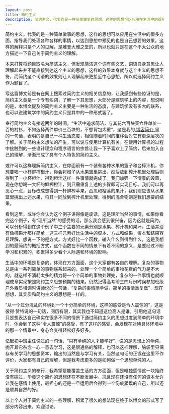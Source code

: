 ```yaml
---
layout: post
title: 简约主义
description: 简约主义，代表的是一种简单做事的思想，这样的思想可以应用在生活中的很多方面，指导我们处理各种各样的事情，以达到思想中预见的也是自己想要的效果。这样的解释只是个人的见解，是难登大雅之堂的，所以也就只是在这个不太公众的地方描述一下自己关于简约主义的理解。
---
```


简约主义，代表的是一种简单做事的思想，这样的思想可以应用在生活中的很多方面，指导我们处理各种各样的事情，以达到思想中预见的也是自己想要的效果。这样的解释只是个人的见解，是难登大雅之堂的，所以也就只是在这个不太公众的地方描述一下自己关于简约主义的理解。

本来打算将题目取名为简洁主义，但发现简洁这个词有些文艺，词语自身意思让人理解起来并不能直接到达这个主义的思想，这样的效果本身就与这个主义的思想不符，而简约这个词语的效果则让人理解起来更接近中心思想，所以就选择简约主义作为题目了。

写这篇博文前是有在网上搜索过简约主义的相关信息的，让我感到有些惊讶的是，简约主义竟是一个专有名词，了解一下其思想，大部分是建筑学上的内容，想说明的是，本博文提及的简约主义主要是一种生活的态度，与建筑学没有多大的联系，也可以说建筑学中的简约主义只是其中的一种形式罢了。

奉行简约主义有接近两年的时间，“生活中追求简洁，与其花六百块买六件单价一百的衬衫，不如选择两件单价三百块的，不想背包太重”，这是我的<a href="{{ site.url }}/about" target="_blank"> 博客简介 </a>里的一句话，表明的是自己一种生活态度，相信随着时间的推移会对它有更深层次的了解。关于简约主义想法的产生，可以说与使用计算机有关。在使用计算机的过程中接触到的一些设计理念和程序语言的宗旨让我一下子喜欢上了简约，后来加入自己的理解，渐渐形成了具有个人特色的简约主义。

或许可以这样理解简约主义，在你面前有一个装有各种水果的篮子和台榨汁机，你想要喝一小杯鲜榨橙汁，你会将橙子从水果篮里挑出，然后放到榨汁机里处理后则得到了一小杯橙汁，得到橙汁这样一件事情就完成了。我们加强一下情景的设置，现在你想喝一大杯的鲜榨橙汁，则只需重复上述的步骤即可实现目标。我们可以再恶心一点，目标改成想得到一杯鲜榨苹果，西瓜和榴莲的果汁，我们则应该从水果篮里挑出上述水果，将其一同放到榨汁机里处理，得到的混合物则是我们想要的结果。

看到这里，或许你会认为这个例子讲得像是废话，这是理所当然的事情，如果你看完这个例子，有“理所当然”的感受的话，那么我会感到很兴奋，因为这就是简约。可以分析得到在这个例子中三个主要的元素分别是水果、榨汁机和果汁，生活并没有像榨果汁那样简单，这三样元素好比生活中的资本、方式和结果，资本和结果容易理解，想说一下的是方式。方式好比一个函数，输入什么则得到什么，这是我想到的最简约的概括方式，这个函数在不同的情景下有着不同的意义，是要经过不断学习和积累的，积累得多少看个人际遇和环境的影响。

生活中的环境是复杂的，体现在方方面面，这个大家都有各自的理解。复杂的事物总是由一系列简单的事物联系起来的，处理一个个简单的事物花费的气力是不大的，就这样不消耗太多的精力将一个个简单的事物处理完，复杂的一件事情也就顺理成章实现按照简约主义思想预期的结果。仍然记得高考前三四月份时候参加班级户外素质培训时讲师说的一句话，“复杂的事情简单做，简单的事情重复做”，现在想想，其实质和简约主义的思想是一样的。

“从一个过分混乱的环境到一个十分简单的环境，这样的感受是令人震惊的”，这是彼得·赞特说的一句话，阅历有限，其实我也不知道这位高人是谁，引用他这句话只是想表达自己确实在很多不同的情景下通过简约主义的思想过度到简单的环境中时，体会到了这种“令人震惊”的感受，有了这样的感受，会发现在对待具体环境中的那一个情景中，身心会变得轻松好多好多。

忆起初中班主任说过的一句话，“只有单纯的人才能学好”，说的是思想上的单纯，抛开其它杂念一心一意去学习，这是很通俗的解释，也可以这样理解，脑袋里只保存有关学习的思想资本，输出的当然是与学习有关，当然这句话的正误在这里不作评价，大家都有自己的理解，但是我考虑更多的是如何做一个思想单纯的人。

关于简约主义的奉行，我希望是能覆盖生活的方方面面，但是唯独感情这一块始终没有碰过，毕竟这个简约的思想还在不断发展中，况且现在还没有任何的资本允许让我在感情上使用，最担心的还是一旦运用后会得到一个伤痕累累的自己，所以还是顺其自然的好。

以上个人对于简约主义的一些理解，积累了很久的想法现在终于以博文的形式写了部分内容出来，欢迎讨论。